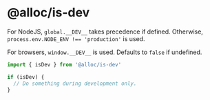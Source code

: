 # @alloc/is-dev

For NodeJS, `global.__DEV__` takes precedence if defined. Otherwise, `process.env.NODE_ENV !== 'production'` is used.

For browsers, `window.__DEV__` is used. Defaults to `false` if undefined.

```ts
import { isDev } from '@alloc/is-dev'

if (isDev) {
  // Do something during development only.
}
```
